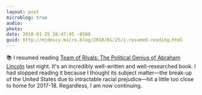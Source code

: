 ```yaml
---
layout: post
microblog: true
audio: 
photo: 
date: 2018-01-25 16:47:45 -0500
guid: http://mjdescy.micro.blog/2018/01/25/i-resumed-reading.html
---
```

📚 I resumed reading [Team of Rivals: The Political Genius of Abraham Lincoln](https://en.m.wikipedia.org/wiki/Team_of_Rivals) last night. It's an incredibly well-written and well-researched book. I had stopped reading it because I thought its subject matter—the break-up of the United States due to intractable racial prejudice—hit a little too close to home for 2017-18. Regardless, I am now continuing.
